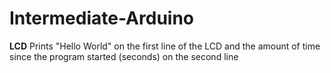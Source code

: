 # Intermediate-Arduino
**LCD**
  Prints "Hello World" on the first line of the LCD and the amount of time since the program started (seconds) on the second line
